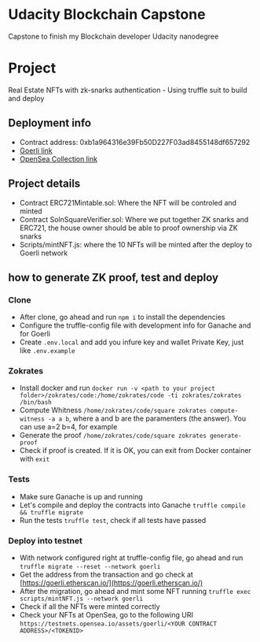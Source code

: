 # Udacity Blockchain Capstone
Capstone to finish my Blockchain developer Udacity nanodegree

# Project
Real Estate NFTs with zk-snarks authentication - Using truffle suit to build and deploy

## Deployment info

- Contract address: 0xb1a964316e39Fb50D227F03ad8455148df657292
- [Goerli link](https://goerli.etherscan.io/address/0xb1a964316e39Fb50D227F03ad8455148df657292)
- [OpenSea Collection link](https://testnets.opensea.io/collection/real-estate-tf6idoyzos)


## Project details

- Contract ERC721Mintable.sol:  Where the NFT will be controled and minted
- Contract SolnSquareVerifier.sol: Where we put together ZK snarks and ERC721, the house owner should be able to proof ownership via ZK snarks
- Scripts/mintNFT.js: where the 10 NFTs will be minted after the deploy to Goerli network

## how to generate ZK proof, test and deploy

### Clone

- After clone, go ahead and run `npm i` to install the dependencies
- Configure the truffle-config file with development info for Ganache and for Goerli
- Create `.env.local` and add you infure key and wallet Private Key, just like `.env.example`  

### Zokrates
  - Install docker and run `docker run -v <path to your project folder>/zokrates/code:/home/zokrates/code -ti zokrates/zokrates /bin/bash`
  - Compute Whitness `/home/zokrates/code/square zokrates compute-witness -a a b`, where a and b are the paramenters (the answer). You can use a=2 b=4, for example
  - Generate the proof `/home/zokrates/code/square zokrates generate-proof`
  - Check if proof is created. If it is OK, you can exit from Docker container with `exit`

### Tests

- Make sure Ganache is up and running
- Let's compile and deploy the contracts into Ganache `truffle compile && truffle migrate`
- Run the tests `truffle test`, check if all tests have passed

### Deploy into testnet

- With network configured right at truffle-config file, go ahead and run `truffle migrate --reset --network goerli`
- Get the address from the transaction and go check at [https://goerli.etherscan.io/](https://goerli.etherscan.io/)
- After the migration, go ahead and mint some NFT running `truffle exec scripts/mintNFT.js --network goerli`
- Check if all the NFTs were minted correctly
- Check your NFTs at OpenSea, go to the following URI `https://testnets.opensea.io/assets/goerli/<YOUR CONTRACT ADDRESS>/<TOKENID>`
